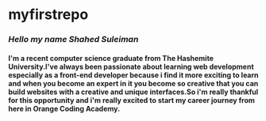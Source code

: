 # myfirstrepo
### *Hello my name Shahed Suleiman*
#### I'm a recent computer science graduate from The Hashemite University.I've always been passionate about learning web development especially as a front-end developer because i find it more exciting to learn and when you become an expert in it you become so creative that you can build websites with a creative and unique interfaces.So i'm really thankful for this opportunity and i'm really excited to start my career journey from here in __Orange Coding Academy__.

